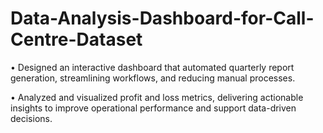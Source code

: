 # Data-Analysis-Dashboard-for-Call-Centre-Dataset
•
Designed an interactive dashboard that automated quarterly report generation, streamlining workflows, and reducing manual processes.

•
Analyzed and visualized profit and loss metrics, delivering actionable insights to improve operational performance and support data-driven decisions.
